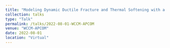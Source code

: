 ```yaml
---
title: "Modeling Dynamic Ductile Fracture and Thermal Softening with a Variational Phase-Field Framework"
collection: talks
type: "Talk"
permalink: /talks/2022-08-01-WCCM-APCOM
venue: "WCCM-APCOM"
date: 2022-08-01
location: "Virtual"
---
```


